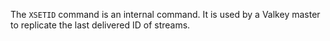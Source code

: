 The `XSETID` command is an internal command.
It is used by a Valkey master to replicate the last delivered ID of streams.